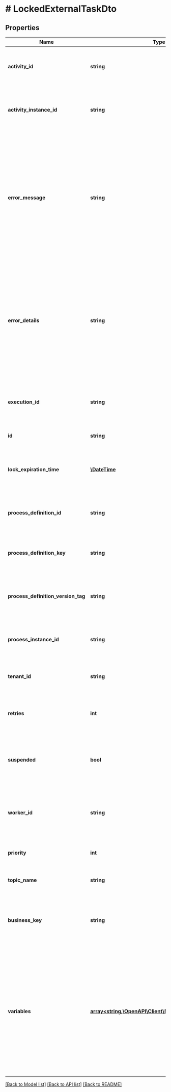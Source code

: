 # # LockedExternalTaskDto

## Properties

Name | Type | Description | Notes
------------ | ------------- | ------------- | -------------
**activity_id** | **string** | The id of the activity that this external task belongs to. | [optional]
**activity_instance_id** | **string** | The id of the activity instance that the external task belongs to. | [optional]
**error_message** | **string** | The full error message submitted with the latest reported failure executing this task;&#x60;null&#x60; if no failure was reported previously or if no error message was submitted | [optional]
**error_details** | **string** | The error details submitted with the latest reported failure executing this task.&#x60;null&#x60; if no failure was reported previously or if no error details was submitted | [optional]
**execution_id** | **string** | The id of the execution that the external task belongs to. | [optional]
**id** | **string** | The id of the external task. | [optional]
**lock_expiration_time** | [**\DateTime**](\DateTime.md) | The date that the task&#39;s most recent lock expires or has expired. | [optional]
**process_definition_id** | **string** | The id of the process definition the external task is defined in. | [optional]
**process_definition_key** | **string** | The key of the process definition the external task is defined in. | [optional]
**process_definition_version_tag** | **string** | The version tag of the process definition the external task is defined in. | [optional]
**process_instance_id** | **string** | The id of the process instance the external task belongs to. | [optional]
**tenant_id** | **string** | The id of the tenant the external task belongs to. | [optional]
**retries** | **int** | The number of retries the task currently has left. | [optional]
**suspended** | **bool** | Whether the process instance the external task belongs to is suspended. | [optional]
**worker_id** | **string** | The id of the worker that posesses or posessed the most recent lock. | [optional]
**priority** | **int** | The priority of the external task. | [optional]
**topic_name** | **string** | The topic name of the external task. | [optional]
**business_key** | **string** | The business key of the process instance the external task belongs to. | [optional]
**variables** | [**array<string,\OpenAPI\Client\Model\VariableValueDto>**](VariableValueDto.md) | A JSON object containing a property for each of the requested variables. The key is the variable name, the value is a JSON object of serialized variable values with the following properties: | [optional]

[[Back to Model list]](../../README.md#models) [[Back to API list]](../../README.md#endpoints) [[Back to README]](../../README.md)

